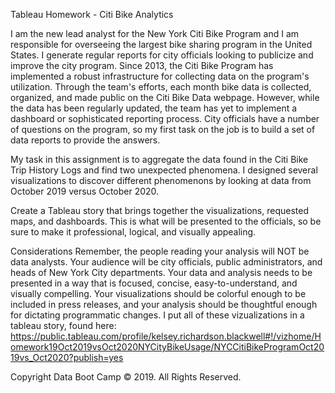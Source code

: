 Tableau Homework - Citi Bike Analytics

I am the new lead analyst for the New York Citi Bike Program and I am responsible for overseeing the largest bike sharing program in the United States. I generate regular reports for city officials looking to publicize and improve the city program. Since 2013, the Citi Bike Program has implemented a robust infrastructure for collecting data on the program's utilization. Through the team's efforts, each month bike data is collected, organized, and made public on the Citi Bike Data webpage. However, while the data has been regularly updated, the team has yet to implement a dashboard or sophisticated reporting process. City officials have a number of questions on the program, so my first task on the job is to build a set of data reports to provide the answers.

My task in this assignment is to aggregate the data found in the Citi Bike Trip History Logs and find two unexpected phenomena.
I designed several visualizations to discover different phenomenons by looking at data from October 2019 versus October 2020.


Create a Tableau story that brings together the visualizations, requested maps, and dashboards.
This is what will be presented to the officials, so be sure to make it professional, logical, and visually appealing.


Considerations
Remember, the people reading your analysis will NOT be data analysts. Your audience will be city officials, public administrators, and heads of New York City departments. Your data and analysis needs to be presented in a way that is focused, concise, easy-to-understand, and visually compelling. Your visualizations should be colorful enough to be included in press releases, and your analysis should be thoughtful enough for dictating programmatic changes. I put all of these vizualizations in a tableau story, found here: https://public.tableau.com/profile/kelsey.richardson.blackwell#!/vizhome/Homework19Oct2019vsOct2020NYCityBikeUsage/NYCCitiBikeProgramOct2019vs_Oct2020?publish=yes

Copyright
Data Boot Camp © 2019. All Rights Reserved.
